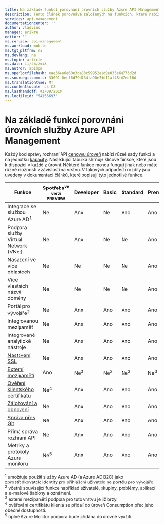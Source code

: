 ```yaml
---
title: Na základě funkcí porovnání úrovních služby Azure API Management | Dokumentace Microsoftu
description: Tento článek porovnává založených na funkcích, které nabízejí úrovních služby API Management.
services: api-management
documentationcenter: ''
author: vladvino
manager: erikre
editor: ''
ms.service: api-management
ms.workload: mobile
ms.tgt_pltfrm: na
ms.devlang: na
ms.topic: article
ms.date: 11/26/2018
ms.author: apimpm
ms.openlocfilehash: eae36aa6e60e3da03c59952a1d9e035e6a773d2d
ms.sourcegitcommit: 33091f0ecf6d79d434fa90e76d11af48fd7ed16d
ms.translationtype: MT
ms.contentlocale: cs-CZ
ms.lasthandoff: 01/09/2019
ms.locfileid: "54156693"
---
```

# <a name="feature-based-comparison-of-the-azure-api-management-tiers"></a>Na základě funkcí porovnání úrovních služby Azure API Management

Každý bod správy rozhraní API [cenovou úroveň](https://aka.ms/apimpricing) nabízí různé sady funkcí a na jednotku [kapacity](api-management-capacity.md). Následující tabulka shrnuje klíčové funkce, které jsou k dispozici v každé z úrovní. Některé funkce mohou fungují jinak nebo máte různé možnosti v závislosti na vrstvu. V takových případech rozdíly jsou uvedeny v dokumentaci článků, které popisují tyto jednotlivé funkce.

| Funkce                                                                                      | Spotřeba<sup>ve verzi PREVIEW</sup> | Developer      | Basic          | Standard       | Premium        |
| -------------------------------------------------------------------------------------------- | ----------------------------- | -------------- | -------------- | -------------- | -------------- |
| Integrace se službou Azure AD<sup>1</sup>                                                             | Ne                            | Ano            | Ne             | Ano            | Ano            |
| Podpora služby Virtual Network (VNet)                                                               | Ne                            | Ano            | Ne             | Ne             | Ano            |
| Nasazení ve více oblastech                                                                      | Ne                            | Ne             | Ne             | Ne             | Ano            |
| Více vlastních názvů domény                                                                 | Ne                            | Ne             | Ne             | Ne             | Ano            |
| Portál pro vývojáře<sup>2</sup>                                                                 | Ne                            | Ano            | Ano            | Ano            | Ano            |
| Integrovanou mezipaměť                                                                               | Ne                            | Ano            | Ano            | Ano            | Ano            |
| Integrované analytické nástroje                                                                           | Ne                            | Ano            | Ano            | Ano            | Ano            |
| [Nastavení SSL](api-management-howto-manage-protocols-ciphers.md)                             | Ne                            | Ano            | Ano            | Ano            | Ano            |
| [Externí mezipamětí](https://aka.ms/apimbyoc)                                                    | Ano                           | Ne<sup>3</sup> | Ne<sup>3</sup> | Ne<sup>3</sup> | Ne<sup>3</sup> |
| [Ověření klientského certifikátu](api-management-howto-mutual-certificates-for-clients.md) | Ne<sup>4</sup>                | Ano            | Ano            | Ano            | Ano            |
| [Zálohování a obnovení](api-management-howto-disaster-recovery-backup-restore.md)               | Ne                            | Ano            | Ano            | Ano            | Ano            |
| [Správa přes Git](api-management-configuration-repository-git.md)                        | Ne                            | Ano            | Ano            | Ano            | Ano            |
| Přímá správa rozhraní API                                                                        | Ne                            | Ano            | Ano            | Ano            | Ano            |
| Metriky a protokoly Azure monitoru                                                               | Ne<sup>5</sup>                | Ano            | Ano            | Ano            | Ano            |

<sup>1</sup> umožňuje použití služby Azure AD (a Azure AD B2C) jako zprostředkovatele identity pro přihlášení uživatele na portálu pro vývojáře.<br/>
<sup>2</sup> včetně související funkce například uživatelé, skupiny, problémy, aplikací a e-mailové šablony a oznámení.<br/>
<sup>3</sup> externí mezipamětí podpora pro tuto vrstvu je již brzy.<br/>
<sup>4</sup> ověřování certifikátu klienta se přidají do úroveň Consumption před jeho obecné dostupnosti.<br/>
<sup>5</sup> úplné Azure Monitor podpora bude přidána do úrovně využití.
